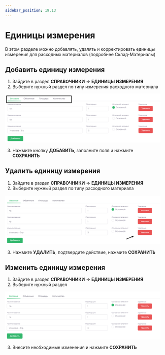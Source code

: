 ```yaml
---
sidebar_position: 19.13
---
```


# Единицы измерения

<!-- ![Модуль "Справочники.Единицы_измерения"](assets/measurement/1.png) -->

В этом разделе можно добавлять, удалять и корректировать единицы измерения для расходных материалов (подробнее Склад-Материалы)

## Добавить единицу измерения

1. Зайдите в раздел **СПРАВОЧНИКИ** => **ЕДИНИЦЫ ИЗМЕРЕНИЯ**
2. Выберите нужный раздел по типу измерения расходного материала

![Модуль "Справочники.Единицы_измерения"](assets/measurement/2.png)

3. Нажмите кнопку **ДОБАВИТЬ**, заполните поля и нажмите **СОХРАНИТЬ**

## Удалить единицу измерения

1. Зайдите в раздел **СПРАВОЧНИКИ** => **ЕДИНИЦЫ ИЗМЕРЕНИЯ**
2. Выберите нужный раздел по типу расходного материала

![Модуль "Справочники.Единицы_измерения"](assets/measurement/3.png)

3. Нажмите **УДАЛИТЬ**, подтвердите действие, нажмите **СОХРАНИТЬ**

## Изменить единицу измерения

1. Зайдите в раздел **СПРАВОЧНИКИ** => **ЕДИНИЦЫ ИЗМЕРЕНИЯ**
2. Выберите нужный раздел

![Модуль "Справочники.Единицы_измерения"](assets/measurement/4.png)

3. Внесите необходимые изменения и нажмите **СОХРАНИТЬ**

